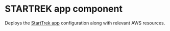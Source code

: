 # STARTREK app component

Deploys the [StartTrek app](https://github.com/sebolabs/eks-tf-gitops-k8s/startrek) configuration along with relevant AWS resources.

